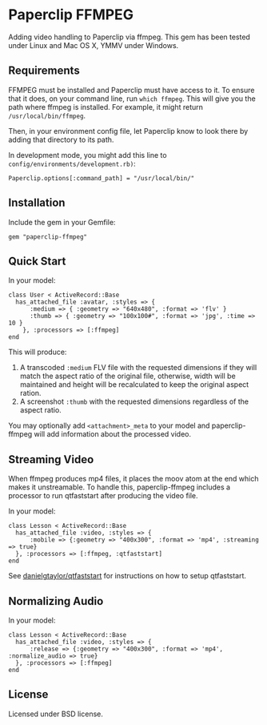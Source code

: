 Paperclip FFMPEG
================

Adding video handling to Paperclip via ffmpeg.
This gem has been tested under Linux and Mac OS X, YMMV under Windows.

Requirements
------------

FFMPEG must be installed and Paperclip must have access to it. To ensure
that it does, on your command line, run `which ffmpeg`.
This will give you the path where ffmpeg is installed. For
example, it might return `/usr/local/bin/ffmpeg`.

Then, in your environment config file, let Paperclip know to look there by adding that 
directory to its path.

In development mode, you might add this line to `config/environments/development.rb)`:

    Paperclip.options[:command_path] = "/usr/local/bin/"

Installation
------------

Include the gem in your Gemfile:

    gem "paperclip-ffmpeg"

Quick Start
-----------

In your model:

    class User < ActiveRecord::Base
      has_attached_file :avatar, :styles => { 
          :medium => { :geometry => "640x480", :format => 'flv' }
          :thumb => { :geometry => "100x100#", :format => 'jpg', :time => 10 }
        }, :processors => [:ffmpeg]
    end

This will produce:

1. A transcoded `:medium` FLV file with the requested dimensions if they will match the aspect ratio of the original file, otherwise, width will be maintained and height will be recalculated to keep the original aspect ration.
2. A screenshot `:thumb` with the requested dimensions regardless of the aspect ratio.

You may optionally add `<attachment>_meta` to your model and paperclip-ffmpeg will add information about the processed video.

Streaming Video
-------------------

When ffmpeg produces mp4 files, it places the moov atom at the end which makes it unstreamable. To handle this, paperclip-ffmpeg includes a processor to run qtfaststart after producing the video file.

In your model:

    class Lesson < ActiveRecord::Base
      has_attached_file :video, :styles => {
          :mobile => {:geometry => "400x300", :format => 'mp4', :streaming => true}
      }, :processors => [:ffmpeg, :qtfaststart]
    end

See [danielgtaylor/qtfaststart](https://github.com/danielgtaylor/qtfaststart) for instructions on how to setup qtfaststart.

Normalizing Audio
-----------------

In your model:

    class Lesson < ActiveRecord::Base
      has_attached_file :video, :styles => {
          :release => {:geometry => "400x300", :format => 'mp4', :normalize_audio => true}
      }, :processors => [:ffmpeg]
    end

License
-------

Licensed under BSD license.